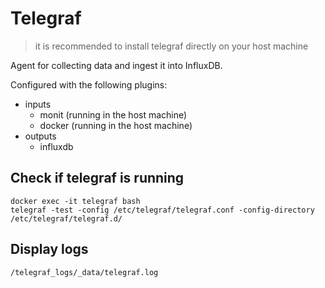 # Telegraf

> it is recommended to install telegraf directly on your host machine

Agent for collecting data and ingest it into InfluxDB.

Configured with the following plugins:

- inputs
    - monit (running in the host machine)
    - docker (running in the host machine)
- outputs
    - influxdb

## Check if telegraf is running

```
docker exec -it telegraf bash
telegraf -test -config /etc/telegraf/telegraf.conf -config-directory /etc/telegraf/telegraf.d/
```

## Display logs

```
/telegraf_logs/_data/telegraf.log
```